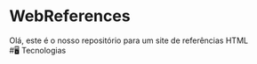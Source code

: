# WebReferences
Olá, este é o nosso repositório para um site de referências HTML<br>
#🖥️ Tecnologias
<uL>
  
 </ul>
